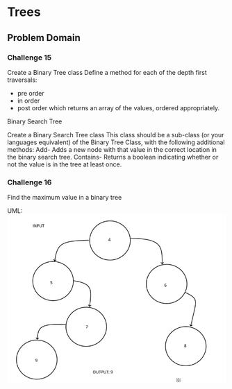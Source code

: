# Trees

## Problem Domain

### Challenge 15

Create a Binary Tree class
Define a method for each of the depth first traversals:
- pre order
- in order
- post order which returns an array of the values, ordered appropriately.


Binary Search Tree

Create a Binary Search Tree class
This class should be a sub-class (or your languages equivalent) of the Binary Tree Class, with the following additional methods:
Add- Adds a new node with that value in the correct location in the binary search tree.
Contains- Returns a boolean indicating whether or not the value is in the tree at least once.

### Challenge 16

Find the maximum value in a binary tree

UML: 
![UML](Screenshot_36.png)
